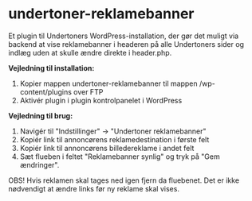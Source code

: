 # undertoner-reklamebanner
Et plugin til Undertoners WordPress-installation, der gør det muligt via backend at vise reklamebanner i headeren på alle Undertoners sider og indlæg uden at skulle ændre direkte i header.php.

**Vejledning til installation:**
1. Kopier mappen undertoner-reklamebanner til mappen /wp-content/plugins over FTP
2. Aktivér plugin i plugin kontrolpanelet i WordPress

**Vejledning til brug:**
1. Navigér til "Indstillinger" -> "Undertoner reklamebanner"
2. Kopiér link til annoncørens reklamedestination i første felt
3. Kopiér link til annoncørens billedereklame i andet felt
4. Sæt flueben i feltet "Reklamebanner synlig" og tryk på "Gem ændringer". 

OBS! Hvis reklamen skal tages ned igen fjern da fluebenet. Det er ikke nødvendigt at ændre links før ny reklame skal vises.
